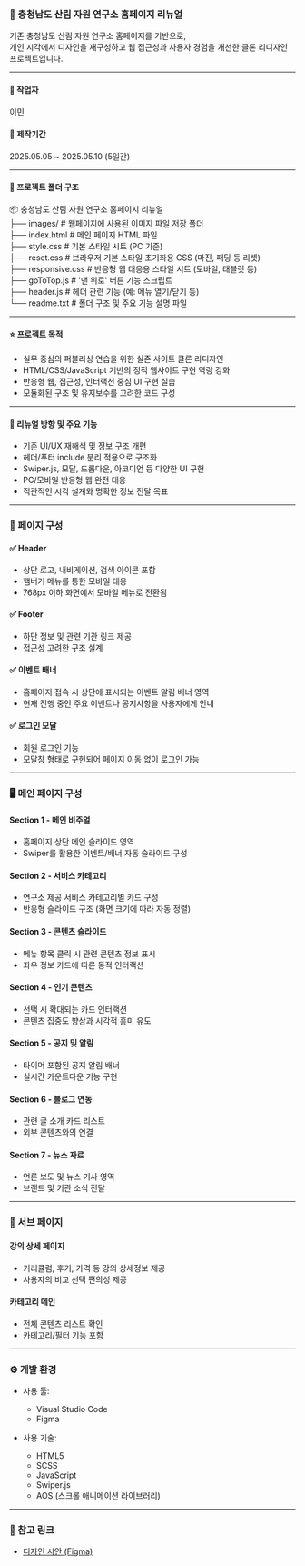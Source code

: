 ### 🌲 충청남도 산림 자원 연구소 홈페이지 리뉴얼

기존 충청남도 산림 자원 연구소 홈페이지를 기반으로,  
개인 시각에서 디자인을 재구성하고 웹 접근성과 사용자 경험을 개선한 클론 리디자인 프로젝트입니다.

---

#### 👤 작업자  
이민

#### 📅 제작기간  
2025.05.05 ~ 2025.05.10 (5일간)

---

#### 📁 프로젝트 폴더 구조
📦 충청남도 산림 자원 연구소 홈페이지 리뉴얼<br>
├── images/ # 웹페이지에 사용된 이미지 파일 저장 폴더<br>
├── index.html # 메인 페이지 HTML 파일<br>
├── style.css # 기본 스타일 시트 (PC 기준)<br>
├── reset.css # 브라우저 기본 스타일 초기화용 CSS (마진, 패딩 등 리셋)<br>
├── responsive.css # 반응형 웹 대응용 스타일 시트 (모바일, 태블릿 등)<br>
├── goToTop.js # '맨 위로' 버튼 기능 스크립트<br>
├── header.js # 헤더 관련 기능 (예: 메뉴 열기/닫기 등)<br>
└── readme.txt # 폴더 구조 및 주요 기능 설명 파일<br>

---

#### ⭐ 프로젝트 목적  
- 실무 중심의 퍼블리싱 연습을 위한 실존 사이트 클론 리디자인  
- HTML/CSS/JavaScript 기반의 정적 웹사이트 구현 역량 강화  
- 반응형 웹, 접근성, 인터랙션 중심 UI 구현 실습  
- 모듈화된 구조 및 유지보수를 고려한 코드 구성  

---

#### 🎯 리뉴얼 방향 및 주요 기능  
- 기존 UI/UX 재해석 및 정보 구조 개편  
- 헤더/푸터 include 분리 적용으로 구조화  
- Swiper.js, 모달, 드롭다운, 아코디언 등 다양한 UI 구현  
- PC/모바일 반응형 웹 완전 대응  
- 직관적인 시각 설계와 명확한 정보 전달 목표

---

### 🧱 페이지 구성

#### ✅ Header  
- 상단 로고, 내비게이션, 검색 아이콘 포함  
- 햄버거 메뉴를 통한 모바일 대응  
- 768px 이하 화면에서 모바일 메뉴로 전환됨  

#### ✅ Footer  
- 하단 정보 및 관련 기관 링크 제공  
- 접근성 고려한 구조 설계  

#### ✅ 이벤트 배너  
- 홈페이지 접속 시 상단에 표시되는 이벤트 알림 배너 영역  
- 현재 진행 중인 주요 이벤트나 공지사항을 사용자에게 안내  

#### ✅ 로그인 모달  
- 회원 로그인 기능  
- 모달창 형태로 구현되어 페이지 이동 없이 로그인 가능  

---

### 🖥 메인 페이지 구성

#### Section 1 - 메인 비주얼  
- 홈페이지 상단 메인 슬라이드 영역  
- Swiper를 활용한 이벤트/배너 자동 슬라이드 구성  

#### Section 2 - 서비스 카테고리  
- 연구소 제공 서비스 카테고리별 카드 구성  
- 반응형 슬라이드 구조 (화면 크기에 따라 자동 정렬)  

#### Section 3 - 콘텐츠 슬라이드  
- 메뉴 항목 클릭 시 관련 콘텐츠 정보 표시  
- 좌우 정보 카드에 따른 동적 인터랙션  

#### Section 4 - 인기 콘텐츠  
- 선택 시 확대되는 카드 인터랙션  
- 콘텐츠 집중도 향상과 시각적 흥미 유도  

#### Section 5 - 공지 및 알림  
- 타이머 포함된 공지 알림 배너  
- 실시간 카운트다운 기능 구현  

#### Section 6 - 블로그 연동  
- 관련 글 소개 카드 리스트  
- 외부 콘텐츠와의 연결  

#### Section 7 - 뉴스 자료  
- 언론 보도 및 뉴스 기사 영역  
- 브랜드 및 기관 소식 전달  

---

### 📄 서브 페이지

#### 강의 상세 페이지  
- 커리큘럼, 후기, 가격 등 강의 상세정보 제공  
- 사용자의 비교 선택 편의성 제공  

#### 카테고리 메인  
- 전체 콘텐츠 리스트 확인  
- 카테고리/필터 기능 포함  

---

### ⚙ 개발 환경

- 사용 툴:  
  - Visual Studio Code  
  - Figma  

- 사용 기술:  
  - HTML5  
  - SCSS  
  - JavaScript  
  - Swiper.js  
  - AOS (스크롤 애니메이션 라이브러리)

---

### 🔗 참고 링크  
- [디자인 시안 (Figma)](https://www.figma.com/design/keujfuZxrwj3gFrX569d1F/E%ED%8C%80-%ED%94%84%EB%A1%9C%EC%A0%9D%ED%8A%B8?node-id=352-2299&m=dev)

